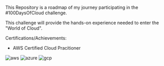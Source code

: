 This Repository is a roadmap of my journey participating in the #100DaysOfCloud challenge.

This challenge will provide the hands-on experience needed to enter the "World of Cloud".

Certifications/Achievements:

- AWS Certified Cloud Pracitioner




![aws](https://user-images.githubusercontent.com/91057035/162458862-074be42b-bac1-457c-91e9-498ceb8c245d.png)     ![azure](https://user-images.githubusercontent.com/91057035/162459270-cc92a8ec-d066-4d43-aef2-7291e39aed24.png)   ![gcp](https://user-images.githubusercontent.com/91057035/162459843-027ede06-81f0-40ff-860a-56764090ce49.png)
